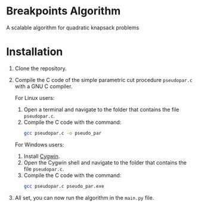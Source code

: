 # Breakpoints Algorithm
A scalable algorithm for quadratic knapsack problems

# Installation

1. Clone the repository.

2. Compile the C code of the simple parametric cut procedure `pseudopar.c` with a GNU C compiler.

    For Linux users:
    1. Open a terminal and navigate to the folder that contains the file `pseudopar.c`.
    2. Compile the C code with the command:
       ```bash
       gcc pseudopar.c -o pseudo_par
       ```

    For Windows users:
    1. Install [Cygwin](https://www.cygwin.com/).
    2. Open the Cygwin shell and navigate to the folder that contains the file `pseudopar.c`.
    3. Compile the C code with the command:
       ```bash
       gcc pseudopar.c pseudo_par.exe
       ```

3. All set, you can now run the algorithm in the `main.py` file.